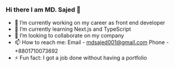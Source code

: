 ### Hi there I am MD. Sajed 👋


- 🔭 I’m currently working on my career as front end developer
- 🌱 I’m currently learning Next.js and TypeScript
- 👯 I’m looking to collaborate on my company
- 📫 How to reach me: 
  Email - mdsajed001@gmail.com
  Phone - +8801710073692
- ⚡ Fun fact: I got a job done without having a portfolio 
